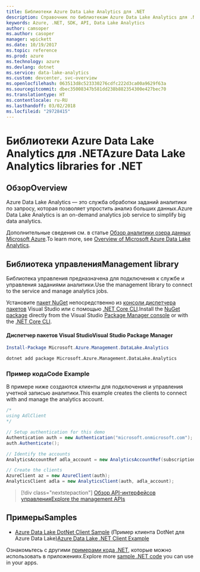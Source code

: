 ```yaml
---
title: Библиотеки Azure Data Lake Analytics для .NET
description: Справочник по библиотекам Azure Data Lake Analytics для .NET
keywords: Azure, .NET, SDK, API, Data Lake Analytics
author: camsoper
ms.author: casoper
manager: wpickett
ms.date: 10/19/2017
ms.topic: reference
ms.prod: azure
ms.technology: azure
ms.devlang: dotnet
ms.service: data-lake-analytics
ms.custom: devcenter, svc-overview
ms.openlocfilehash: 063513d8c523330276cdfc222d3ca00a9629f63a
ms.sourcegitcommit: dbec35008347b581dd238b882354300e427bec70
ms.translationtype: HT
ms.contentlocale: ru-RU
ms.lasthandoff: 03/02/2018
ms.locfileid: "29728415"
---
```

# <a name="azure-data-lake-analytics-libraries-for-net"></a><span data-ttu-id="adb81-104">Библиотеки Azure Data Lake Analytics для .NET</span><span class="sxs-lookup"><span data-stu-id="adb81-104">Azure Data Lake Analytics libraries for .NET</span></span>

## <a name="overview"></a><span data-ttu-id="adb81-105">Обзор</span><span class="sxs-lookup"><span data-stu-id="adb81-105">Overview</span></span>

<span data-ttu-id="adb81-106">Azure Data Lake Analytics — это служба обработки заданий аналитики по запросу, которая позволяет упростить анализ больших данных.</span><span class="sxs-lookup"><span data-stu-id="adb81-106">Azure Data Lake Analytics is an on-demand analytics job service to simplify big data analytics.</span></span>

<span data-ttu-id="adb81-107">Дополнительные сведения см. в статье [Обзор аналитики озера данных Microsoft Azure](/azure/data-lake-analytics/data-lake-analytics-overview).</span><span class="sxs-lookup"><span data-stu-id="adb81-107">To learn more, see [Overview of Microsoft Azure Data Lake Analytics](/azure/data-lake-analytics/data-lake-analytics-overview).</span></span>

## <a name="management-library"></a><span data-ttu-id="adb81-108">Библиотека управления</span><span class="sxs-lookup"><span data-stu-id="adb81-108">Management library</span></span>

<span data-ttu-id="adb81-109">Библиотека управления предназначена для подключения к службе и управления заданиями аналитики.</span><span class="sxs-lookup"><span data-stu-id="adb81-109">Use the management library to connect to the service and manage analytics jobs.</span></span>

<span data-ttu-id="adb81-110">Установите [пакет NuGet](https://www.nuget.org/packages/Microsoft.Azure.Management.DataLake.Analytics) непосредственно из [консоли диспетчера пакетов][PackageManager] Visual Studio или с помощью [.NET Core CLI][DotNetCLI].</span><span class="sxs-lookup"><span data-stu-id="adb81-110">Install the [NuGet package](https://www.nuget.org/packages/Microsoft.Azure.Management.DataLake.Analytics) directly from the Visual Studio [Package Manager console][PackageManager] or with the [.NET Core CLI][DotNetCLI].</span></span>

#### <a name="visual-studio-package-manager"></a><span data-ttu-id="adb81-111">Диспетчер пакетов Visual Studio</span><span class="sxs-lookup"><span data-stu-id="adb81-111">Visual Studio Package Manager</span></span>

```powershell
Install-Package Microsoft.Azure.Management.DataLake.Analytics
```

```bash
dotnet add package Microsoft.Azure.Management.DataLake.Analytics
```

### <a name="code-example"></a><span data-ttu-id="adb81-112">Пример кода</span><span class="sxs-lookup"><span data-stu-id="adb81-112">Code Example</span></span>

<span data-ttu-id="adb81-113">В примере ниже создаются клиенты для подключения и управления учетной записью аналитики.</span><span class="sxs-lookup"><span data-stu-id="adb81-113">This example creates the clients to connect with and manage the analytics account.</span></span>

```csharp
/*
using AdlClient 
*/

// Setup authentication for this demo
Authentication auth = new Authentication("microsoft.onmicrosoft.com"); // change this to YOUR tenant
auth.Authenticate();

// Identify the accounts
AnalyticsAccountRef adla_account = new AnalyticsAccountRef(subscriptionId, resourceGroup, userName);

// Create the clients
AzureClient az = new AzureClient(auth);
AnalyticsClient adla = new AnalyticsClient(auth, adla_account);
```

> [!div class="nextstepaction"]
> [<span data-ttu-id="adb81-114">Обзор API-интерфейсов управления</span><span class="sxs-lookup"><span data-stu-id="adb81-114">Explore the management APIs</span></span>](/dotnet/api/overview/azure/datalakeanalytics/management)

## <a name="samples"></a><span data-ttu-id="adb81-115">Примеры</span><span class="sxs-lookup"><span data-stu-id="adb81-115">Samples</span></span>
* <span data-ttu-id="adb81-116">[Azure Data Lake DotNet Client Sample](https://azure.microsoft.com/resources/samples/data-lake-dotnet-client/) (Пример клиента DotNet для Azure Data Lake)</span><span class="sxs-lookup"><span data-stu-id="adb81-116">[Azure Data Lake .NET Client Example](https://azure.microsoft.com/resources/samples/data-lake-dotnet-client/)</span></span>

<span data-ttu-id="adb81-117">Ознакомьтесь с другими [примерами кода .NET](https://azure.microsoft.com/resources/samples/?platform=dotnet), которые можно использовать в приложениях.</span><span class="sxs-lookup"><span data-stu-id="adb81-117">Explore more [sample .NET code](https://azure.microsoft.com/resources/samples/?platform=dotnet) you can use in your apps.</span></span>

[PackageManager]: https://docs.microsoft.com/nuget/tools/package-manager-console
[DotNetCLI]: https://docs.microsoft.com/dotnet/core/tools/dotnet-add-package
